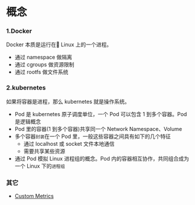# 概念

### 1.Docker

Docker 本质是运行在 Linux 上的一个进程。

+ 通过 namespace 做隔离
+ 通过 cgroups 做资源限制
+ 通过 rootfs 做文件系统

### 2.kubernetes

如果将容器是进程，那么 kubernetes 就是操作系统。

+ Pod 是 kubernetes 原子调度单位，一个 Pod 可以包含 1 到多个容器。Pod 是逻辑概念
+ Pod 里的容器(1 到多个容器)共享同一个 Network Namespace、Volume
+ 多个容器`封装`在一个 Pod 里，一般这些容器之间具有如下的几个特征
  + 通过 localhost 或 socket 文件本地通信
  + 需要共享某些资源
+ 通过 Pod 模拟 Linux 进程组的概念。Pod 内的容器相互协作，共同组合成为一个 Linux 下的`进程组`

### 其它

+ [Custom Metrics](custom_metrics.md)